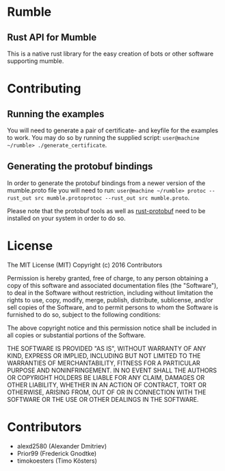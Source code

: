 # Rumble
## Rust API for Mumble

This is a native rust library for the easy creation of bots or other software supporting mumble.

# Contributing

## Running the examples

You will need to generate a pair of certificate- and keyfile for the examples to work.
You may do so by running the supplied script: ```user@machine ~/rumble> ./generate_certificate```.

## Generating the protobuf bindings

In order to generate the protobuf bindings from a newer version of the mumble.proto file you will need to run:
```user@machine ~/rumble> protoc --rust_out src mumble.protoprotoc --rust_out src mumble.proto```.

Please note that the protobuf tools as well as [rust-protobuf](https://github.com/stepancheg/rust-protobuf) need to be installed on your system in order to do so.


# License

The MIT License (MIT)
Copyright (c) 2016 Contributors

Permission is hereby granted, free of charge, to any person obtaining a copy of this software and associated documentation files (the "Software"), to deal in the Software without restriction, including without limitation the rights to use, copy, modify, merge, publish, distribute, sublicense, and/or sell copies of the Software, and to permit persons to whom the Software is furnished to do so, subject to the following conditions:

The above copyright notice and this permission notice shall be included in all copies or substantial portions of the Software.

THE SOFTWARE IS PROVIDED "AS IS", WITHOUT WARRANTY OF ANY KIND, EXPRESS OR IMPLIED, INCLUDING BUT NOT LIMITED TO THE WARRANTIES OF MERCHANTABILITY, FITNESS FOR A PARTICULAR PURPOSE AND NONINFRINGEMENT. IN NO EVENT SHALL THE AUTHORS OR COPYRIGHT HOLDERS BE LIABLE FOR ANY CLAIM, DAMAGES OR OTHER LIABILITY, WHETHER IN AN ACTION OF CONTRACT, TORT OR OTHERWISE, ARISING FROM, OUT OF OR IN CONNECTION WITH THE SOFTWARE OR THE USE OR OTHER DEALINGS IN THE SOFTWARE.

# Contributors

 * alexd2580 (Alexander Dmitriev)
 * Prior99 (Frederick Gnodtke)
 * timokoesters (Timo Kösters)
